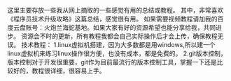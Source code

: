 这里主要存放一些我从网上摘取的一些感觉有用的总结或教程。
 其中，非常喜欢《程序员技术升级攻略》这篇总结，感觉很有用。
 如果需要视频教程请加我的百度云盘账号：火炮兰海蛇基地。如果大家有好的资源希望也能分享给我，共同进步。
 资源会不时的更新，所有教程我都会自己实际操作后才会上传，确保教程无误。
 技术教程：
 1.linux虚拟机搭建，因为大多数都是用windows,所以建一个linux虚拟机来练习linux操作很方便，也没有成本，都是免费的。
 2.git版本控制，版本控制对于开发很重要，git作为目前最流行的版本控制工具，掌握一下还是比较好的，教程很详细，很容易上手。

